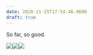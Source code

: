 ```yaml
---
date: 2020-11-25T17:54:46-0600
draft: true
---
```




So far, so good.

![](/images/2020/7882df3a47.jpg)![](uploads/2020/a01e855746.jpg)![](uploads/2020/4c693cd156.jpg)



